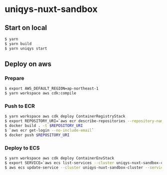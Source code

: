 # uniqys-nuxt-sandbox

## Start on local
```bash
$ yarn
$ yarn build
$ yarn uniqys start
```

## Deploy on aws

### Prepare
```bash
$ export AWS_DEFAULT_REGION=ap-northeast-1
$ yarn workspace aws cdk:compile
```

### Push to ECR
```bash
$ yarn workspace aws cdk deploy ContainerRegistryStack
$ export REPOSITORY_URI=`aws ecr describe-repositories --repository-names uniqys-nuxt-sandbox --query "repositories[0].repositoryUri" --output text`
$ docker build . -t $REPOSITORY_URI
$ `aws ecr get-login --no-include-email`
$ docker push $REPOSITORY_URI
```


### Deploy to ECS
```bash
$ yarn workspace aws cdk deploy ContainerEnvStack
$ export SERVICE=`aws ecs list-services --cluster uniqys-nuxt-sandbox-cluster --query "serviceArns[0]" --output text`
$ aws ecs update-service --cluster uniqys-nuxt-sandbox-cluster --service $SERVICE --force-new-deployment
```